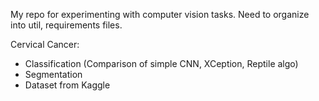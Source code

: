My repo for experimenting with computer vision tasks. Need to organize into util, requirements files.

Cervical Cancer:
  - Classification (Comparison of simple CNN, XCeption, Reptile algo)
  - Segmentation
  - Dataset from Kaggle
